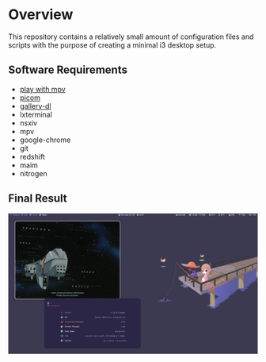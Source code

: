 # Overview
This repository contains a relatively small amount of configuration files and scripts with the purpose of creating a minimal i3 desktop setup.
## Software Requirements
- [play with mpv](https://github.com/Thann/play-with-mpv)
- [picom](https://github.com/yshui/picom)
- [gallery-dl](https://github.com/mikf/gallery-dl)
- lxterminal
- nsxiv
- mpv
- google-chrome
- git
- redshift
- maim
- nitrogen
## Final Result
![screenshot](screenshots/2022-08-25_16:49.png)
